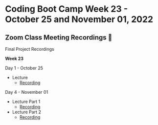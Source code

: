 # Coding Boot Camp Week 23 - October 25 and November 01, 2022 

## Zoom Class Meeting Recordings 🎥

Final Project Recordings

**Week 23**

Day 1 - October 25
* Lecture
  * [Recording](https://zoom.us/rec/play/RozDHFIGVY8YpuUJFtzAoY3nveMFDBnVml4bJG43df6uw7EWbzDMz7djZE-xzT_egcmaFbGdQpoUe_2Y.8EW7QPDUsi98pdfD)

Day 4 - November 01
* Lecture Part 1
  * [Recording](https://zoom.us/rec/play/RISOGFc7d1ao0XipE1v6OSn2g-gjVL2xJctIvBP9kP6h_ugXKy1xpt2Qmd18tNl_C0ggwvfCdsqEFvAR.M7tFf_vXZs-Mx-X1)
* Lecture Part 2
  * [Recording](https://zoom.us/rec/play/OGgCLbJcwh9VM_pq2Jnotf_hYqQlclIW0YH339Eg1Yus84wg_DwrPyiWiIMPVSer5icqFdsNp5Mbyz91.vXFEJtYZUI0E_hc6)